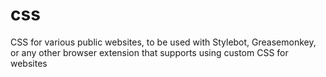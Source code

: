 css
===

CSS for various public websites, to be used with Stylebot, Greasemonkey, or any other browser extension that supports using custom CSS for websites


